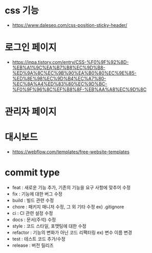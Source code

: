 # css 기능
 - https://www.daleseo.com/css-position-sticky-header/
# 로그인 페이지
 - https://inpa.tistory.com/entry/CSS-%F0%9F%92%8D-%EB%A1%9C%EA%B7%B8%EC%9D%B8-%ED%9A%8C%EC%9B%90%EA%B0%80%EC%9E%85-%ED%8E%98%EC%9D%B4%EC%A7%80-%EC%8A%A4%ED%83%80%EC%9D%BC-%F0%9F%96%8C%EF%B8%8F-%EB%AA%A8%EC%9D%8C

# 관리자 페이지

# 대시보드
 - https://webflow.com/templates/free-website-templates
 # commit type
 - feat : 새로운 기능 추가, 기존의 기능을 요구 사항에 맞추어 수정
 - fix : 기능에 대한 버그 수정
 - build : 빌드 관련 수정
 - chore : 패키지 매니저 수정, 그 외 기타 수정 ex) .gitignore
 - ci : CI 관련 설정 수정
 - docs : 문서(주석) 수정
 - style : 코드 스타일, 포맷팅에 대한 수정
 - refactor : 기능의 변화가 아닌 코드 리팩터링 ex) 변수 이름 변경
 - test : 테스트 코드 추가/수정
 - release : 버전 릴리즈